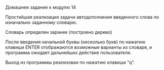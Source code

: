 Домашнее задание к модулю 14

Простейшая реализация задачи автодополнения введенного слова по изначально заданному словарю.

Словарь определен заранее (построено дерево)

После введения начальной буквы (несколько букв) по нажатию клавиши ENTER отображаются возможные варианты из словаря, и программа ожидает дальнейших действие пользователя.

Выход из программы реализован по нажатию клавиши "q".


